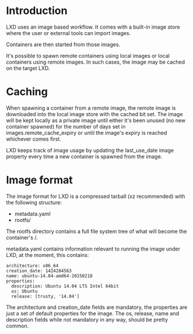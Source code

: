 # Introduction
LXD uses an image based workflow. It comes with a built-in image store
where the user or external tools can import images.

Containers are then started from those images.

It's possible to spawn remote containers using local images or local
containers using remote images. In such cases, the image may be cached
on the target LXD.

# Caching
When spawning a container from a remote image, the remote image is
downloaded into the local image store with the cached bit set. The image
will be kept locally as a private image until either it's been unused
(no new container spawned) for the number of days set in
images.remote\_cache\_expiry or until the image's expiry is reached
whichever comes first.

LXD keeps track of image usage by updating the last\_use\_date image
property every time a new container is spawned from the image.

# Image format
The image format for LXD is a compressed tarball (xz recommended) with
the following structure:
 - metadata.yaml
 - rootfs/

The rootfs directory contains a full file system tree of what will become the container's /.

metadata.yaml contains information relevant to running the image under
LXD, at the moment, this contains:

    architecture: x86_64
    creation_date: 1424284563
    name: ubuntu-14.04-amd64-20150218
    properties:
      description: Ubuntu 14.04 LTS Intel 64bit
      os: Ubuntu
      release: [trusty, '14.04']

The architecture and creation\_date fields are mandatory, the properties
are just a set of default properties for the image. The os, release,
name and description fields while not mandatory in any way, should be
pretty common.
